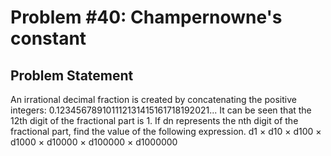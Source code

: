 # Problem #40: Champernowne's constant 

## Problem Statement 

An irrational decimal fraction is created by concatenating the positive integers:
0.123456789101112131415161718192021...
It can be seen that the 12th digit of the fractional part is 1.
If dn represents the nth digit of the fractional part, find the value of the following expression.
d1 × d10 × d100 × d1000 × d10000 × d100000 × d1000000
